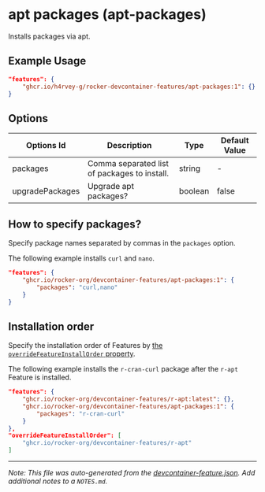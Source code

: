 
# apt packages (apt-packages)

Installs packages via apt.

## Example Usage

```json
"features": {
    "ghcr.io/h4rvey-g/rocker-devcontainer-features/apt-packages:1": {}
}
```

## Options

| Options Id | Description | Type | Default Value |
|-----|-----|-----|-----|
| packages | Comma separated list of packages to install. | string | - |
| upgradePackages | Upgrade apt packages? | boolean | false |

<!-- markdownlint-disable MD041 -->

## How to specify packages?

Specify package names separated by commas in the `packages` option.

The following example installs `curl` and `nano`.

```json
"features": {
    "ghcr.io/rocker-org/devcontainer-features/apt-packages:1": {
        "packages": "curl,nano"
    }
}
```

## Installation order

Specify the installation order of Features
by [the `overrideFeatureInstallOrder` property](https://containers.dev/implementors/features/#overrideFeatureInstallOrder).

The following example installs the `r-cran-curl` package after the `r-apt` Feature is installed.

```json
"features": {
    "ghcr.io/rocker-org/devcontainer-features/r-apt:latest": {},
    "ghcr.io/rocker-org/devcontainer-features/apt-packages:1": {
        "packages": "r-cran-curl"
    }
},
"overrideFeatureInstallOrder": [
    "ghcr.io/rocker-org/devcontainer-features/r-apt"
]
```

---

_Note: This file was auto-generated from the [devcontainer-feature.json](https://github.com/h4rvey-g/rocker-devcontainer-features/blob/main/src/apt-packages/devcontainer-feature.json).  Add additional notes to a `NOTES.md`._
